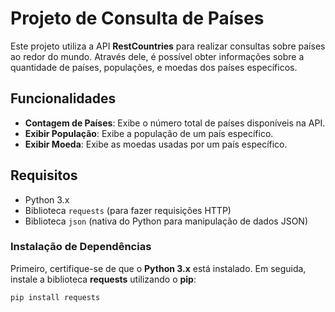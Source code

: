 # Projeto de Consulta de Países

Este projeto utiliza a API **RestCountries** para realizar consultas sobre países ao redor do mundo. Através dele, é possível obter informações sobre a quantidade de países, populações, e moedas dos países específicos.

## Funcionalidades

- **Contagem de Países**: Exibe o número total de países disponíveis na API.
- **Exibir População**: Exibe a população de um país específico.
- **Exibir Moeda**: Exibe as moedas usadas por um país específico.
  
## Requisitos

- Python 3.x
- Biblioteca `requests` (para fazer requisições HTTP)
- Biblioteca `json` (nativa do Python para manipulação de dados JSON)

### Instalação de Dependências

Primeiro, certifique-se de que o **Python 3.x** está instalado. Em seguida, instale a biblioteca **requests** utilizando o **pip**:

```bash
pip install requests
